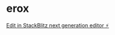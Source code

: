 # erox

[Edit in StackBlitz next generation editor ⚡️](https://stackblitz.com/~/github.com/sebastian6253116/erox)